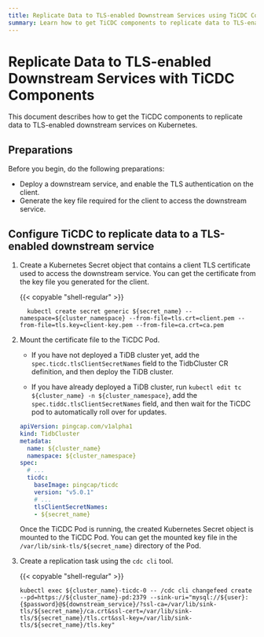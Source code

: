 ```yaml
---
title: Replicate Data to TLS-enabled Downstream Services using TiCDC Components
summary: Learn how to get TiCDC components to replicate data to TLS-enabled downstream services.
---
```


# Replicate Data to TLS-enabled Downstream Services with TiCDC Components

This document describes how to get the TiCDC components to replicate data to TLS-enabled downstream services on Kubernetes.

## Preparations

Before you begin, do the following preparations:

- Deploy a downstream service, and enable the TLS authentication on the client.
- Generate the key file required for the client to access the downstream service.

## Configure TiCDC to replicate data to a TLS-enabled downstream service

1. Create a Kubernetes Secret object that contains a client TLS certificate used to access the downstream service. You can get the certificate from the key file you generated for the client.

    {{< copyable "shell-regular" >}}

    ```shell
      kubectl create secret generic ${secret_name} --namespace=${cluster_namespace} --from-file=tls.crt=client.pem --from-file=tls.key=client-key.pem --from-file=ca.crt=ca.pem
    ```

2. Mount the certificate file to the TiCDC Pod.

    * If you have not deployed a TiDB cluster yet, add the `spec.ticdc.tlsClientSecretNames` field to the TidbCluster CR definition, and then deploy the TiDB cluster.

    * If you have already deployed a TiDB cluster, run `kubectl edit tc ${cluster_name} -n ${cluster_namespace}`, add the `spec.tiddc.tlsClientSecretNames` field, and then wait for the TiCDC pod to automatically roll over for updates.

    ```yaml
    apiVersion: pingcap.com/v1alpha1
    kind: TidbCluster
    metadata:
      name: ${cluster_name}
      namespace: ${cluster_namespace}
    spec:
      # ...
      ticdc:
        baseImage: pingcap/ticdc
        version: "v5.0.1"
        # ...
        tlsClientSecretNames:
        - ${secret_name}
    ```

    Once the TiCDC Pod is running, the created Kubernetes Secret object is mounted to the TiCDC Pod. You can get the mounted key file in the `/var/lib/sink-tls/${secret_name}` directory of the Pod.

3. Create a replication task using the `cdc cli` tool.

    {{< copyable "shell-regular" >}}

    ```shell
    kubectl exec ${cluster_name}-ticdc-0 -- /cdc cli changefeed create --pd=https://${cluster_name}-pd:2379 --sink-uri="mysql://${user}:{$password}@${downstream_service}/?ssl-ca=/var/lib/sink-tls/${secret_name}/ca.crt&ssl-cert=/var/lib/sink-tls/${secret_name}/tls.crt&ssl-key=/var/lib/sink-tls/${secret_name}/tls.key"
    ```
